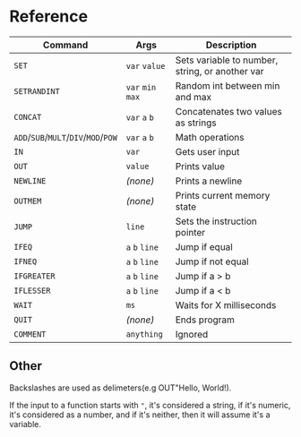 # Reference

| Command                              | Args              | Description                                     |
| ------------------------------------ | ----------------- | ----------------------------------------------- |
| `SET`                                | `var` `value`     | Sets variable to number, string, or another var |
| `SETRANDINT`                         | `var` `min` `max` | Random int between min and max                  |
| `CONCAT`                             | `var` `a` `b`     | Concatenates two values as strings              |
| `ADD`/`SUB`/`MULT`/`DIV`/`MOD`/`POW` | `var` `a` `b`     | Math operations                                 |
| `IN`                                 | `var`             | Gets user input                                 |
| `OUT`                                | `value`           | Prints value                                    |
| `NEWLINE`                            | *(none)*          | Prints a newline                                |
| `OUTMEM`                             | *(none)*          | Prints current memory state                     |
| `JUMP`                               | `line`            | Sets the instruction pointer                    |
| `IFEQ`                               | `a` `b` `line`    | Jump if equal                                   |
| `IFNEQ`                              | `a` `b` `line`    | Jump if not equal                               |
| `IFGREATER`                          | `a` `b` `line`    | Jump if a > b                                   |
| `IFLESSER`                           | `a` `b` `line`    | Jump if a < b                                   |
| `WAIT`                               | `ms`              | Waits for X milliseconds                        |
| `QUIT`                               | *(none)*          | Ends program                                    |
| `COMMENT`                            | `anything`        | Ignored                                         |

## Other
Backslashes are used as delimeters(e.g OUT\"Hello, World!).

If the input to a function starts with `"`, it's considered a string, if it's numeric, it's considered as a number, and if it's neither, then it will assume it's a variable.
